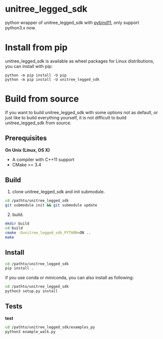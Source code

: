 # unitree_legged_sdk
python wrapper of unitree_legged_sdk with [pybind11](https://github.com/pybind/pybind11), only support python3.x now.


Install from pip
==================

unitree_legged_sdk is available as wheel packages for Linux distributions, you can install with pip:

```
python -m pip install -U pip
python -m pip install -U unitree_legged_sdk
```

# Build from source

If you want to build unitree_legged_sdk with some options not as default, or just like to build everything yourself, it is not difficult to build unitree_legged_sdk from source.

## Prerequisites

**On Unix (Linux, OS X)**

* A compiler with C++11 support
* CMake >= 3.4


## Build
1. clone unitree_legged_sdk and init submodule.
```bash
cd /pathto/unitree_legged_sdk
git submodule init && git submodule update
```
2. build.
```bash
mkdir build
cd build
cmake -Dunitree_legged_sdk_PYTHON=ON ..
make
```

## Install
```bash
cd /pathto/unitree_legged_sdk
pip install .
```

if you use conda or miniconda, you can also install as following:
```bash
cd /pathto/unitree_legged_sdk
python3 setup.py install
```

## Tests
**test**
```bash
cd /pathto/unitree_legged_sdk/examples_py
python3 example_walk.py
```
